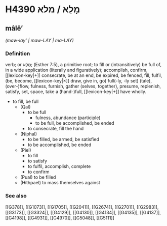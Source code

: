 # H4390 מָלֵא / מלא

## mâlêʼ

_(maw-lay' | maw-LAY | ma-LAY)_

### Definition

verb; or מָלָא; (Esther 7:5), a primitive root; to fill or (intransitively) be full of, in a wide application (literally and figuratively); accomplish, confirm, [[lexicon-key|+]] consecrate, be at an end, be expired, be fenced, fill, fulfil, (be, become, [[lexicon-key|×]] draw, give in, go) full(-ly, -ly set) (tale), (over-)flow, fulness, furnish, gather (selves, together), presume, replenish, satisfy, set, space, take a (hand-)full, [[lexicon-key|+]] have wholly.

- to fill, be full
    - (Qal)
        - to be full
            - fulness, abundance (participle)
            - to be full, be accomplished, be ended
        - to consecrate, fill the hand
    - (Niphal)
        - to be filled, be armed, be satisfied
        - to be accomplished, be ended
    - (Piel)
        - to fill
        - to satisfy
        - to fulfil, accomplish, complete
        - to confirm
    - (Pual) to be filled
    - (Hithpael) to mass themselves against
### See also

[[G378]], [[G1073]], [[G1705]], [[G2041]], [[G2674]], [[G2701]], [[G2983]], [[G3173]], [[G3324]], [[G4129]], [[G4130]], [[G4134]], [[G4135]], [[G4137]], [[G4198]], [[G4931]], [[G4970]], [[G5048]], [[G5111]]

